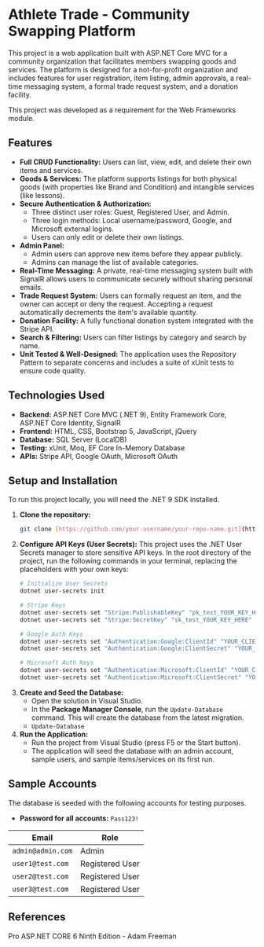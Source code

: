 # Athlete Trade - Community Swapping Platform

This project is a web application built with ASP.NET Core MVC for a community organization that facilitates members swapping goods and services. The platform is designed for a not-for-profit organization and includes features for user registration, item listing, admin approvals, a real-time messaging system, a formal trade request system, and a donation facility.

This project was developed as a requirement for the Web Frameworks module.

## Features

* **Full CRUD Functionality:** Users can list, view, edit, and delete their own items and services.
* **Goods & Services:** The platform supports listings for both physical goods (with properties like Brand and Condition) and intangible services (like lessons).
* **Secure Authentication & Authorization:**
    * Three distinct user roles: Guest, Registered User, and Admin.
    * Three login methods: Local username/password, Google, and Microsoft external logins.
    * Users can only edit or delete their own listings.
* **Admin Panel:**
    * Admin users can approve new items before they appear publicly.
    * Admins can manage the list of available categories.
* **Real-Time Messaging:** A private, real-time messaging system built with SignalR allows users to communicate securely without sharing personal emails.
* **Trade Request System:** Users can formally request an item, and the owner can accept or deny the request. Accepting a request automatically decrements the item's available quantity.
* **Donation Facility:** A fully functional donation system integrated with the Stripe API.
* **Search & Filtering:** Users can filter listings by category and search by name.
* **Unit Tested & Well-Designed:** The application uses the Repository Pattern to separate concerns and includes a suite of xUnit tests to ensure code quality.

## Technologies Used

* **Backend:** ASP.NET Core MVC (.NET 9), Entity Framework Core, ASP.NET Core Identity, SignalR
* **Frontend:** HTML, CSS, Bootstrap 5, JavaScript, jQuery
* **Database:** SQL Server (LocalDB)
* **Testing:** xUnit, Moq, EF Core In-Memory Database
* **APIs:** Stripe API, Google OAuth, Microsoft OAuth

## Setup and Installation

To run this project locally, you will need the .NET 9 SDK installed.

1.  **Clone the repository:**
    ```bash
    git clone [https://github.com/your-username/your-repo-name.git](https://github.com/your-username/your-repo-name.git)
    ```
2.  **Configure API Keys (User Secrets):**
    This project uses the .NET User Secrets manager to store sensitive API keys. In the root directory of the project, run the following commands in your terminal, replacing the placeholders with your own keys:
    ```bash
    # Initialize User Secrets
    dotnet user-secrets init

    # Stripe Keys
    dotnet user-secrets set "Stripe:PublishableKey" "pk_test_YOUR_KEY_HERE"
    dotnet user-secrets set "Stripe:SecretKey" "sk_test_YOUR_KEY_HERE"

    # Google Auth Keys
    dotnet user-secrets set "Authentication:Google:ClientId" "YOUR_CLIENT_ID_HERE"
    dotnet user-secrets set "Authentication:Google:ClientSecret" "YOUR_CLIENT_SECRET_HERE"
    
    # Microsoft Auth Keys
    dotnet user-secrets set "Authentication:Microsoft:ClientId" "YOUR_CLIENT_ID_HERE"
    dotnet user-secrets set "Authentication:Microsoft:ClientSecret" "YOUR_CLIENT_SECRET_VALUE_HERE"
    ```
3.  **Create and Seed the Database:**
    * Open the solution in Visual Studio.
    * In the **Package Manager Console**, run the `Update-Database` command. This will create the database from the latest migration.
    * `Update-Database`
4.  **Run the Application:**
    * Run the project from Visual Studio (press F5 or the Start button).
    * The application will seed the database with an admin account, sample users, and sample items/services on its first run.

## Sample Accounts

The database is seeded with the following accounts for testing purposes.
* **Password for all accounts:** `Pass123!`

| Email             | Role             |
| ----------------- | ---------------- |
| `admin@admin.com` | Admin            |
| `user1@test.com`  | Registered User  |
| `user2@test.com`  | Registered User  |
| `user3@test.com`  | Registered User  |

## References
Pro ASP.NET CORE 6 Ninth Edition - Adam Freeman
